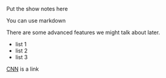 Put the show notes here

You can use markdown

There are some advanced features we might talk about later.

* list 1
* list 2
* list 3

[CNN](https://cnn.com) is a link
